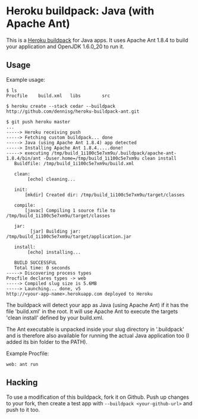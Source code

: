 Heroku buildpack: Java (with Apache Ant)
=========================

This is a [Heroku buildpack](http://devcenter.heroku.com/articles/buildpack) for Java apps.
It uses Apache Ant 1.8.4 to build your application and OpenJDK 1.6.0_20 to run it.

Usage
-----

Example usage:

    $ ls
    Procfile	build.xml	libs		src

    $ heroku create --stack cedar --buildpack http://github.com/dennisg/heroku-buildpack-ant.git
    
    $ git push heroku master
    ...
	-----> Heroku receiving push
	-----> Fetching custom buildpack... done
	-----> Java (using Apache Ant 1.8.4) app detected
	-----> Installing Apache Ant 1.8.4.....done!
	-----> executing /tmp/build_1i100c5e7xm9u/.buildpack/apache-ant-1.8.4/bin/ant -Duser.home=/tmp/build_1i100c5e7xm9u clean install
       Buildfile: /tmp/build_1i100c5e7xm9u/build.xml
       
       clean:
            [echo] cleaning...
       
       init:
           [mkdir] Created dir: /tmp/build_1i100c5e7xm9u/target/classes
       
       compile:
           [javac] Compiling 1 source file to /tmp/build_1i100c5e7xm9u/target/classes
       
       jar:
             [jar] Building jar: /tmp/build_1i100c5e7xm9u/target/application.jar
       
       install:
            [echo] installing...
       
       BUILD SUCCESSFUL
       Total time: 0 seconds
	-----> Discovering process types
    Procfile declares types -> web
	-----> Compiled slug size is 5.6MB
	-----> Launching... done, v5
    http://<your-app-name>.herokuapp.com deployed to Heroku

The buildpack will detect your app as Java (using Apache Ant) if it has the file 'build.xml' in the root. It will use Apache Ant to execute the targets 'clean install' defined by your build.xml.

The Ant executable is unpacked inside your slug directory in '.buildpack' and is therefore also available for running the actual Java application too (I added its bin folder to the PATH).

Example Procfile:

	web: ant run

Hacking
-------

To use a modification of this buildpack, fork it on Github. Push up changes to your fork, then create a test app with `--buildpack <your-github-url>` and push to it too.

